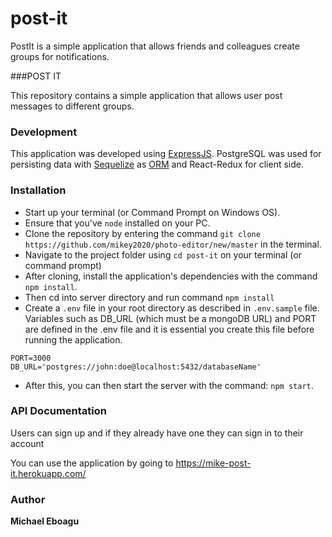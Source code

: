 # post-it
PostIt is a simple application that allows friends and colleagues create groups for notifications. 


###POST IT

This repository contains a simple application that allows user post messages to different groups.

### Development
This application was developed using [ExpressJS](http://expressjs.com/). PostgreSQL was used for persisting data with [Sequelize](https://http://docs.sequelizejs.com/) as [ORM](https://en.wikipedia.org/wiki/Object-relational_mapping) 
and React-Redux for client side.

### Installation
* Start up your terminal (or Command Prompt on Windows OS).
* Ensure that you've `node` installed on your PC.
* Clone the repository by entering the command `git clone https://github.com/mikey2020/photo-editor/new/master` in the terminal.
* Navigate to the project folder using `cd post-it` on your terminal (or command prompt)
* After cloning, install the application's dependencies with the command `npm install`.
* Then cd into server directory and run command `npm install`
* Create a `.env` file in your root directory as described in `.env.sample` file. 
Variables such as DB_URL (which must be a mongoDB URL) and PORT are defined in the .env file and it is essential you create this file before running the application.
```
PORT=3000
DB_URL='postgres://john:doe@localhost:5432/databaseName'
```
* After this, you can then start the server with the command: `npm start`.

### API Documentation
Users can sign up and if they already have one they can sign in to their account

You can use the application by going to https://mike-post-it.herokuapp.com/



### Author
**Michael Eboagu**